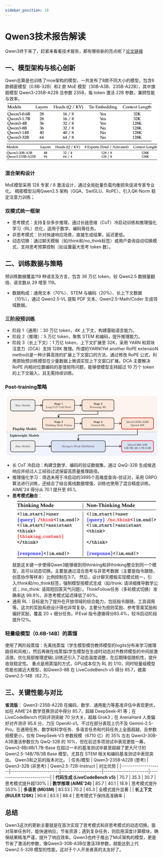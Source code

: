 ```yaml
---
sidebar_position: 18
---
```


# Qwen3技术报告解读
Qwen3终于来了，赶紧来看看技术报告，都有哪些新的亮点呢？[论文链接](https://arxiv.org/pdf/2505.09388)
## 一、模型架构与核心创新
Qwen总算是也训练了moe架构的模型，一共发布了8款不同大小的模型，包含6 款稠密模型（0.6B-32B）和2 款 MoE 模型（30B-A3B、235B-A22B），其中旗舰模型 Qwen3-235B-A22B 总参数 235B，每 token 激活 22B 参数，兼顾性能与效率。
![Qwen3](img/Qwen3_dense.png)
![Qwen3](img/Qwen3_moe.png)
### 混合架构设计
MoE模型采用 128 专家 / 8 激活设计，通过全局批量负载均衡损失促进专家专业化。
稠密模型沿用Qwen2.5 架构（GQA、SwiGLU、RoPE），引入QK-Norm 稳定注意力训练；
### 双模式统一框架
- 思考模式：支持复杂多步推理，通过长链思维（CoT）冷启动训练和推理强化学习（RL）优化，适用于数学、编码等任务。
- 非思考模式：针对快速响应场景，直接生成结果，延迟更低。
- 动态切换：通过聊天模板（如/think和/no_think标签）或用户查询自动切换模式，支持思考预算控制（如设置最大思考 token 数）。
## 二、训练数据与策略
预训练数据覆盖119 种语言及方言，包含 36 万亿 token，较 Qwen2.5 数据量翻倍、语言数从 29 增至 119。
- 数据构成：通用文本（70%）、STEM 与编码（20%）、长上下文数据（10%），通过 Qwen2.5-VL 提取 PDF 文本、Qwen2.5-Math/Coder 生成领域数据。

### 三阶段预训练
- 阶段 1（通用）：30 万亿 token，4K 上下文，构建基础语言能力。
- 阶段 2（推理）：5 万亿 token，聚焦 STEM 和编码，提升推理能力。
- 阶段 3（长上下文）：1 万亿 token，上下文扩展至 32K，采用 YARN 和双块注意力（DCA）支持 128K 推理。所谓的YARN(Yet another RoPE extensioN method)是一种计算高效的扩展上下文窗口的方法，通过修改 RoPE 公式，利用原始预训练模型在少量数据上微调实现上下文窗口扩展。DCA 主要解决 RoPE 内相对位置编码的差值矩阵问题，能够使模型支持超过 10 万个 token 的上下文输入，且无需持续训练。
### Post-training策略
![post_training](img/Qwen3_training.jpeg)
- 长 CoT 冷启动：构建含数学、编码的验证数据集，通过 QwQ-32B 生成候选响应并经过人工经验过滤保留高质量推理路径。
- 推理强化学习：筛选未用于冷启动的3995个高难度查询-验证对，采用 GRPO 算法进行训练，还结合了结合离线数据增强，训练也使用了混合精度训练。AIME’24 得分从 70.1 提升至 85.1。
- **思考模式融合**：![img](img/Qwen3_mode_switch.png)
就是这关键一步使得Qwen3能够做到将thinking和非thinking整合到同一个模型，且可以动态切换。主要是通过混合思考与非思考数据（主要是指令跟随，创意协作等样本）比例控制在3:7。
然后，设计聊天模板实现模式统一，引入/think和/no_think标签，强制模型按模式生成（如/think: 请详细推导数学公式；/no_think: 请简短回答天气问题）。ThinkFollow任务（多轮模式切换）准确率达 98.9%，非思考模式延迟降低了40%。
- 通用 RL：目标是为了提升在开放领域的综合能力，包括指令跟随，工具调用等。这次的奖励系统设计得也非常复杂，主要分为规则奖励、参考答案奖励和偏好奖励，覆盖 20 + 细分任务。IFEval 指令遵循得分83.4%，较冷启动阶段提升12%。
### 轻量级模型（0.6B-14B）的蒸馏
使用了两阶段蒸馏：先离线蒸馏（学生模型模仿教师模型的logits分布来学习推理路径和风格）。然后再做在线蒸馏(学生模型在生成时动态对齐教师模型的中间层激活值，优化局部推理逻辑),训练还引入了动态温度调整，在后期降低随机性，提升收敛稳定性。
重点是用蒸馏的方式，GPU成本仅为 RL 的 1/10，同时轻量级模型性能也接近大模型，如Qwen3-8B 在 LiveCodeBench v5 得分 65.7，媲美 Qwen2.5-14B（62.7）。
## 三、关键性能与对比
**省流版**：
Qwen3-235B-A22B 在编码、数学、通用能力等基准评估中表现更优，如在 AIME’24 数学竞赛测试中得分 85.7，超越 DeepSeek-R1 等；在 LiveCodeBench 代码评测突破 70 分大关，超越 Grok3；在 ArenaHard 人类偏好对齐测评 95.6 分，力压 OpenAI-o1。不过在部分表现上仍不及 Gemini-2.5-Pro。在通用任务、数学和科学任务、多语言任务和代码任务上全面超越，且参数规模更小，仅有 DeepSeek-V3 参数规模（6710 亿）的 35% 左右
Qwen3-30B-A3B激活参数仅为 QwQ-32B 的 10%，但在前述多项测试中表现更胜一筹。
Qwen3-8B/4B/1.7B-Base 在超过一半的基准测试中甚至超越了更大尺寸的 Qwen2.5-14B/7B/3B Base 模型，尤其在 STEM 相关和编码基准测试中表现突出。
Qwen3和之前的版本对比。
| 任务/模型          | Qwen3-235B-A22B (思考) | Qwen3-32B (非思考) | Qwen2.5-72B-Instruct | 对比优势                  |
|---------------------|-------------------------|---------------------|-----------------------|---------------------------|
| **代码生成 (LiveCodeBench v5)** | 70.7                    | 35.3                | 30.7                  | 思考模式提升超130%         |
| **数学推理 (AIME’24)**        | 85.7                    | 40.1                | 18.9                  | 思考模式提升353%           |
| **多语言 (MGSM)**          | 83.53                   | 70.2                | 65.3                  | 全模式提升显著            |
| **长上下文 (RULER 128K)**   | 90.6                    | 83.5                | 88.4                  | 思考模式下保持高准确率     |

## 总结
Qwen3这次的更新主要就是在首次实现了思考模式和非思考模式的动态切换。面对简单任务时，能快速响应，节省资源；遇到复杂任务，则启用深度计算模块，确保结果精准严谨，提升了响应效率。Qwen3也终于推出了MoE架构的模型，更是节省了激活的参数，像Qwen3-30B-A3B仅激活3B参数，就能达到上代 Qwen2.5-32B 模型的性能，这对于个人开发者真的太友好了。












